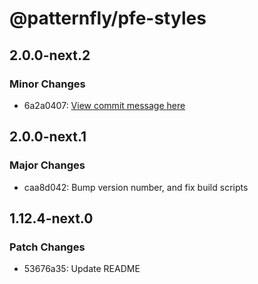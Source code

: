 # @patternfly/pfe-styles

## 2.0.0-next.2

### Minor Changes

- 6a2a0407: [View commit message here](https://gist.github.com/heyMP/200fc0b840690541475923facba393ab)

## 2.0.0-next.1

### Major Changes

- caa8d042: Bump version number, and fix build scripts

## 1.12.4-next.0

### Patch Changes

- 53676a35: Update README
